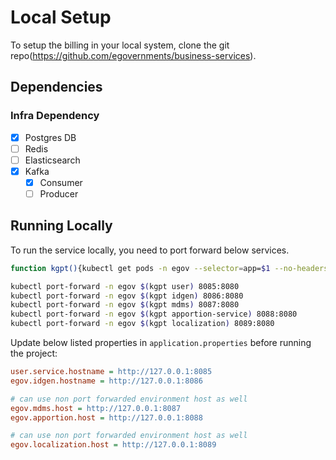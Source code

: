 # Local Setup

To setup the billing in your local system, clone the git repo(https://github.com/egovernments/business-services).

## Dependencies


### Infra Dependency

- [X] Postgres DB
- [ ] Redis
- [ ] Elasticsearch
- [X] Kafka
  - [X] Consumer
  - [ ] Producer

## Running Locally

To run the service locally, you need to port forward below services.

```bash
function kgpt(){kubectl get pods -n egov --selector=app=$1 --no-headers=true | head -n1 | awk '{print $1}'}

kubectl port-forward -n egov $(kgpt user) 8085:8080
kubectl port-forward -n egov $(kgpt idgen) 8086:8080
kubectl port-forward -n egov $(kgpt mdms) 8087:8080
kubectl port-forward -n egov $(kgpt apportion-service) 8088:8080
kubectl port-forward -n egov $(kgpt localization) 8089:8080
``` 

Update below listed properties in `application.properties` before running the project:

```ini
user.service.hostname = http://127.0.0.1:8085
egov.idgen.hostname = http://127.0.0.1:8086

# can use non port forwarded environment host as well
egov.mdms.host = http://127.0.0.1:8087
egov.apportion.host = http://127.0.0.1:8088

# can use non port forwarded environment host as well
egov.localization.host = http://127.0.0.1:8089
```
